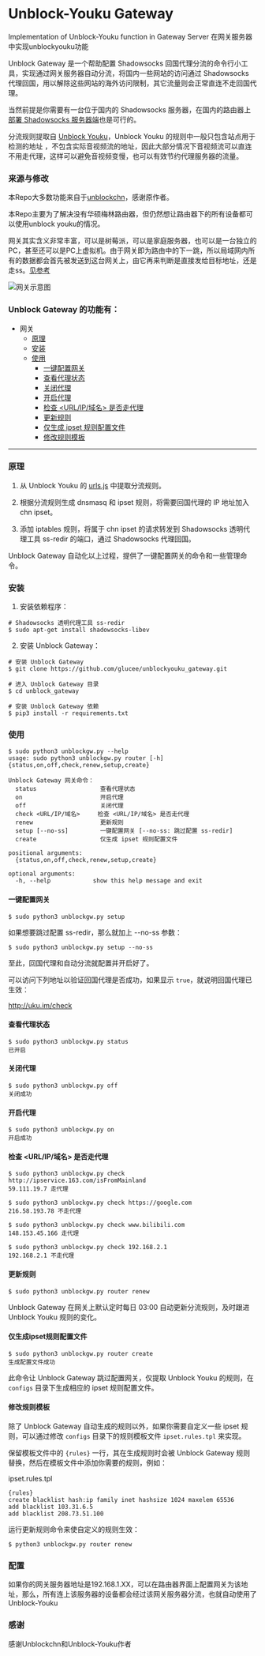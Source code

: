 # Unblock-Youku Gateway
Implementation of Unblock-Youku function in Gateway Server 在网关服务器中实现unblockyouku功能

Unblock Gateway 是一个帮助配置 Shadowsocks 回国代理分流的命令行小工具，实现通过网关服务器自动分流，将国内一些网站的访问通过 Shadowsocks 代理回国，用以解除这些网站的海外访问限制，其它流量则会正常直连不走回国代理。

当然前提是你需要有一台位于国内的 Shadowsocks 服务器，在国内的路由器上[部署 Shadowsocks 服务器端](https://github.com/gxfxyz/unblockgw/wiki/在华硕梅林固件（Asuswrt-Merlin）网关上部署-Shadowsocks-服务器端（ss-server）)也是可行的。

分流规则提取自 [Unblock Youku](https://github.com/uku/Unblock-Youku)，Unblock Youku 的规则中一般只包含站点用于检测的地址 ，不包含实际音视频流的地址，因此大部分情况下音视频流可以直连不用走代理，这样可以避免音视频变慢，也可以有效节约代理服务器的流量。

### 来源与修改

本Repo大多数功能来自于[unblockchn](https://github.com/gxfxyz/unblockchn/)，感谢原作者。

本Repo主要为了解决没有华硕梅林路由器，但仍然想让路由器下的所有设备都可以使用unblock youku的情况。

网关其实含义非常丰富，可以是树莓派，可以是家庭服务器，也可以是一台独立的PC，甚至还可以是PC上虚拟机。由于网关即为路由中的下一跳，所以局域网内所有的数据都会首先被发送到这台网关上，由它再来判断是直接发给目标地址，还是走ss。[见参考](https://medium.com/@oliviaqrs/%E5%88%A9%E7%94%A8shadowsocks%E6%89%93%E9%80%A0%E5%B1%80%E5%9F%9F%E7%BD%91%E7%BF%BB%E5%A2%99%E9%80%8F%E6%98%8E%E7%BD%91%E5%85%B3-fb82ccb2f729)

![网关示意图](https://cdn-images-1.medium.com/max/1000/1*0ya9yYQFUNAbwp_eKY58Cw.jpeg)

### Unblock Gateway 的功能有：

* 网关
    + [原理](#%E5%8E%9F%E7%90%86)
    + [安装](#%E5%AE%89%E8%A3%85)
    + [使用](#%E4%BD%BF%E7%94%A8)
        - [一键配置网关](#一键配置网关)
        - [查看代理状态](#%E6%9F%A5%E7%9C%8B%E4%BB%A3%E7%90%86%E7%8A%B6%E6%80%81)
        - [关闭代理](#%E5%85%B3%E9%97%AD%E4%BB%A3%E7%90%86)
        - [开启代理](#%E5%BC%80%E5%90%AF%E4%BB%A3%E7%90%86)
        - [检查 <URL/IP/域名> 是否走代理](#%E6%A3%80%E6%9F%A5-urlip%E5%9F%9F%E5%90%8D-%E6%98%AF%E5%90%A6%E8%B5%B0%E4%BB%A3%E7%90%86)
        - [更新规则](#%E6%9B%B4%E6%96%B0%E8%A7%84%E5%88%99)
        - [仅生成 ipset 规则配置文件](#仅生成ipset规则配置文件)
        - [修改规则模板](#%E4%BF%AE%E6%94%B9%E8%A7%84%E5%88%99%E6%A8%A1%E6%9D%BF)

---

### 原理

1. 从 Unblock Youku 的 [urls.js](https://github.com/uku/Unblock-Youku/blob/master/shared/urls.js) 中提取分流规则。

2. 根据分流规则生成 dnsmasq 和 ipset 规则，将需要回国代理的 IP 地址加入 chn ipset。

3. 添加 iptables 规则，将属于 chn ipset 的请求转发到 Shadowsocks 透明代理工具 ss-redir 的端口，通过 Shadowsocks 代理回国。

Unblock Gateway 自动化以上过程，提供了一键配置网关的命令和一些管理命令。

### 安装

1. 安装依赖程序：

```console
# Shadowsocks 透明代理工具 ss-redir
$ sudo apt-get install shadowsocks-libev
```

2. 安装 Unblock Gateway：

```console
# 安装 Unblock Gateway
$ git clone https://github.com/glucee/unblockyouku_gateway.git

# 进入 Unblock Gateway 目录
$ cd unblock_gateway

# 安装 Unblock Gateway 依赖
$ pip3 install -r requirements.txt
```

### 使用

```console
$ sudo python3 unblockgw.py --help
usage: sudo python3 unblockgw.py router [-h] {status,on,off,check,renew,setup,create}

Unblock Gateway 网关命令：
  status                  查看代理状态
  on                      开启代理
  off                     关闭代理
  check <URL/IP/域名>     检查 <URL/IP/域名> 是否走代理
  renew                   更新规则
  setup [--no-ss]         一键配置网关 [--no-ss: 跳过配置 ss-redir]
  create                  仅生成 ipset 规则配置文件

positional arguments:
  {status,on,off,check,renew,setup,create}

optional arguments:
  -h, --help            show this help message and exit
```

#### 一键配置网关

```console
$ sudo python3 unblockgw.py setup
```

如果想要跳过配置 ss-redir，那么就加上 --no-ss 参数：

```console
$ sudo python3 unblockgw.py setup --no-ss
```

至此，回国代理和自动分流就配置并开启好了。

可以访问下列地址以验证回国代理是否成功，如果显示 `true`，就说明回国代理已生效： 

http://uku.im/check

#### 查看代理状态

```console
$ sudo python3 unblockgw.py status
已开启
```

#### 关闭代理

```console
$ sudo python3 unblockgw.py off
关闭成功
```
#### 开启代理

```console
$ sudo python3 unblockgw.py on
开启成功
```

#### 检查 <URL/IP/域名> 是否走代理

```console
$ sudo python3 unblockgw.py check http://ipservice.163.com/isFromMainland
59.111.19.7 走代理

$ sudo python3 unblockgw.py check https://google.com
216.58.193.78 不走代理

$ sudo python3 unblockgw.py check www.bilibili.com
148.153.45.166 走代理

$ sudo python3 unblockgw.py check 192.168.2.1
192.168.2.1 不走代理
```

#### 更新规则

```console
$ sudo python3 unblockgw.py router renew
```

Unblock Gateway 在网关上默认定时每日 03:00 自动更新分流规则，及时跟进 Unblock Youku 规则的变化。

#### 仅生成ipset规则配置文件

```console
$ sudo python3 unblockgw.py router create
生成配置文件成功
```

此命令让 Unblock Gateway 跳过配置网关，仅提取 Unblock Youku 的规则，在 `configs` 目录下生成相应的 ipset 规则配置文件。

#### 修改规则模板

除了 Unblock Gateway 自动生成的规则以外，如果你需要自定义一些 ipset 规则，可以通过修改 `configs` 目录下的规则模板文件 `ipset.rules.tpl` 来实现。

保留模板文件中的 `{rules}` 一行，其在生成规则时会被 Unblock Gateway 规则替换，然后在模板文件中添加你需要的规则，例如：

ipset.rules.tpl
```
{rules}
create blacklist hash:ip family inet hashsize 1024 maxelem 65536
add blacklist 103.31.6.5
add blacklist 208.73.51.100
```

运行更新规则命令来使自定义的规则生效：

```console
$ python3 unblockgw.py router renew
```

### 配置

如果你的网关服务器地址是192.168.1.XX，可以在路由器界面上配置网关为该地址，那么，所有连上该服务器的设备都会经过该网关服务器分流，也就自动使用了Unblock-Youku

### 感谢

感谢Unblockchn和Unblock-Youku作者
